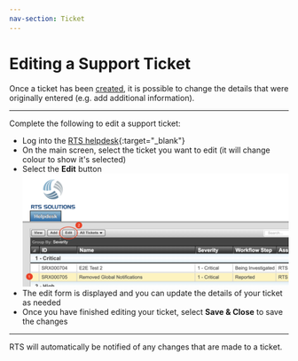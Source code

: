 ```yaml
---
nav-section: Ticket
---
```

# Editing a Support Ticket

Once a ticket has been [created](create), it is possible to change the details that were originally entered (e.g. add additional information).

___
Complete the following to edit a support ticket:

- Log into the [RTS helpdesk](https://helpdesk.rts-solutions.net){:target="_blank"}
- On the main screen, select the ticket you want to edit (it will change colour to show it's selected)
- Select the **Edit** button
![Edit Ticket Button](/assets/images/ticket-edit-button.png)
- The edit form is displayed and you can update the details of your ticket as needed
- Once you have finished editing your ticket, select **Save & Close** to save the changes

___
RTS will automatically be notified of any changes that are made to a ticket.
